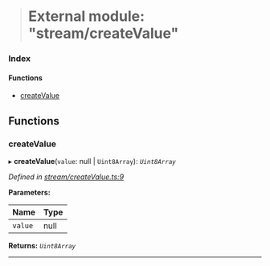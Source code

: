 > # External module: "stream/createValue"

### Index

#### Functions

* [createValue](_stream_createvalue_.md#createvalue)

## Functions

###  createValue

▸ **createValue**(`value`: null | `Uint8Array`): *`Uint8Array`*

*Defined in [stream/createValue.ts:9](url)*

**Parameters:**

Name | Type |
------ | ------ |
`value` | null | `Uint8Array` |

**Returns:** *`Uint8Array`*

___